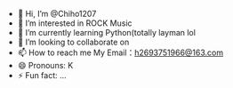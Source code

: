 - 👋 Hi, I’m @Chiho1207
- 👀 I’m interested in ROCK Music
- 🌱 I’m currently learning Python(totally layman lol
- 💞️ I’m looking to collaborate on 
- 📫 How to reach me My Email：h2693751966@163.com
- 😄 Pronouns: K
- ⚡ Fun fact: ...

<!---
Chiho1207/Chiho1207 is a ✨ special ✨ repository because its `README.md` (this file) appears on your GitHub profile.
You can click the Preview link to take a look at your changes.
--->
